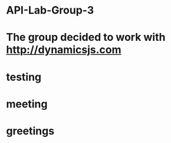 # API-Lab-Group-3
# The group decided to work with http://dynamicsjs.com
# testing
# meeting
# greetings
